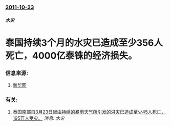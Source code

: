 ### [2011-10-23](/news/2011/10/23/index.md)

##### 水灾
# 泰国持续3个月的水灾已造成至少356人死亡，4000亿泰铢的经济损失。




### 信息来源:

1. [新华网](http://news.xinhuanet.com/fortune/2011-10/24/c_111120662.htm?fin)

### 有关:

1. [ 泰国南部自3月23日起由持续的暴雨天气所引发的洪灾已造成至少45人死亡，195万人受灾。](/zh/news/2011/04/3/泰国南部自3月23日起由持续的暴雨天气所引发的洪灾已造成至少45人死亡-195万人受灾.md) _消息: 水灾_
